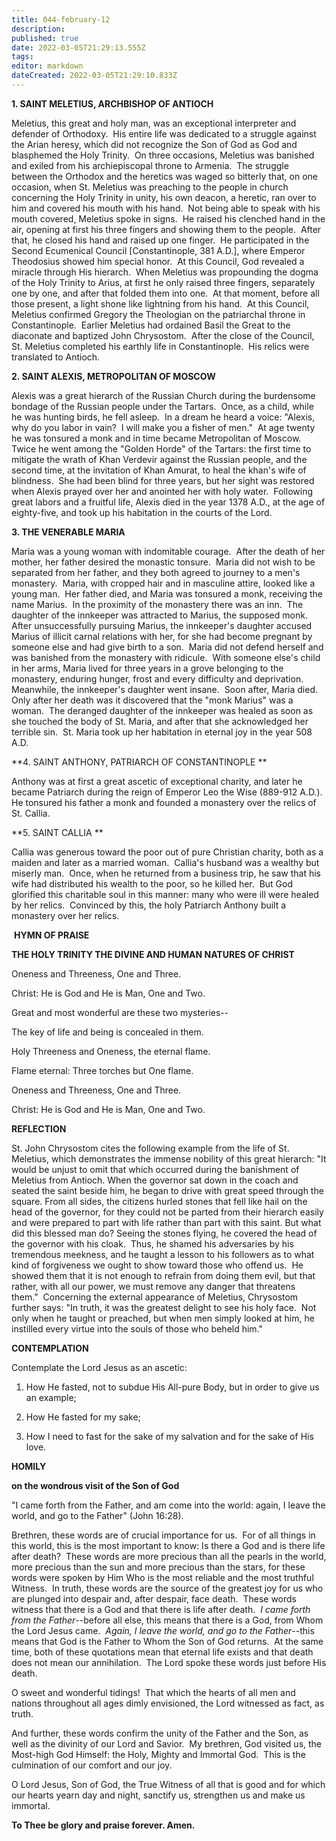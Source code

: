 ```yaml
---
title: 044-february-12
description: 
published: true
date: 2022-03-05T21:29:13.555Z
tags: 
editor: markdown
dateCreated: 2022-03-05T21:29:10.833Z
---
```


**1. SAINT MELETIUS, ARCHBISHOP OF ANTIOCH**

Meletius, this great and holy man, was an exceptional interpreter and defender of Orthodoxy.  His entire life was dedicated to a struggle against the Arian heresy, which did not recognize the Son of God as God and blasphemed the Holy Trinity.  On three occasions, Meletius was banished and exiled from his archiepiscopal throne to Armenia.  The struggle between the Orthodox and the heretics was waged so bitterly that, on one occasion, when St. Meletius was preaching to the people in church concerning the Holy Trinity in unity, his own deacon, a heretic, ran over to him and covered his mouth with his hand.  Not being able to speak with his mouth covered, Meletius spoke in signs.  He raised his clenched hand in the air, opening at first his three fingers and showing them to the people.  After that, he closed his hand and raised up one finger.  He participated in the Second Ecumenical Council [Constantinople, 381 A.D.], where Emperor Theodosius showed him special honor.  At this Council, God revealed a miracle through His hierarch.  When Meletius was propounding the dogma of the Holy Trinity to Arius, at first he only raised three fingers, separately one by one, and after that folded them into one.  At that moment, before all those present, a light shone like lightning from his hand.  At this Council, Meletius confirmed Gregory the Theologian on the patriarchal throne in Constantinople.  Earlier Meletius had ordained Basil the Great to the diaconate and baptized John Chrysostom.  After the close of the Council, St. Meletius completed his earthly life in Constantinople.  His relics were translated to Antioch.


**2. SAINT ALEXIS, METROPOLITAN OF MOSCOW**

Alexis was a great hierarch of the Russian Church during the burdensome bondage of the Russian people under the Tartars.  Once, as a child, while he was hunting birds, he fell asleep.  In a dream he heard a voice: "Alexis, why do you labor in vain?  I will make you a fisher of men."  At age twenty he was tonsured a monk and in time became Metropolitan of Moscow.  Twice he went among the "Golden Horde" of the Tartars: the first time to mitigate the wrath of Khan Verdevir against the Russian people, and the second time, at the invitation of Khan Amurat, to heal the khan's wife of blindness.  She had been blind for three years, but her sight was restored when Alexis prayed over her and anointed her with holy water.  Following great labors and a fruitful life, Alexis died in the year 1378 A.D., at the age of eighty-five, and took up his habitation in the courts of the Lord.

**3. THE VENERABLE MARIA**

Maria was a young woman with indomitable courage.  After the death of her mother, her father desired the monastic tonsure.  Maria did not wish to be separated from her father, and they both agreed to journey to a men's monastery.  Maria, with cropped hair and in masculine attire, looked like a young man.  Her father died, and Maria was tonsured a monk, receiving the name Marius.  In the proximity of the monastery there was an inn.  The daughter of the innkeeper was attracted to Marius, the supposed monk.  After unsuccessfully pursuing Marius, the innkeeper's daughter accused Marius of illicit carnal relations with her, for she had become pregnant by someone else and had give birth to a son.  Maria did not defend herself and was banished from the monastery with ridicule.  With someone else's child in her arms, Maria lived for three years in a grove belonging to the monastery, enduring hunger, frost and every difficulty and deprivation.  Meanwhile, the innkeeper's daughter went insane.  Soon after, Maria died.  Only after her death was it discovered that the "monk Marius" was a woman.  The deranged daughter of the innkeeper was healed as soon as she touched the body of St. Maria, and after that she acknowledged her terrible sin.  St. Maria took up her habitation in eternal joy in the year 508 A.D.

**4. SAINT ANTHONY, PATRIARCH OF CONSTANTINOPLE
**

Anthony was at first a great ascetic of exceptional charity, and later he became Patriarch during the reign of Emperor Leo the Wise (889-912 A.D.).  He tonsured his father a monk and founded a monastery over the relics of St. Callia.


**5. SAINT CALLIA
**

Callia was generous toward the poor out of pure Christian charity, both as a maiden and later as a married woman.  Callia's husband was a wealthy but miserly man.  Once, when he returned from a business trip, he saw that his wife had distributed his wealth to the poor, so he killed her.  But God glorified this charitable soul in this manner: many who were ill were healed by her relics.  Convinced by this, the holy Patriarch Anthony built a monastery over her relics.



 **HYMN OF PRAISE**

**THE HOLY TRINITY
THE DIVINE AND HUMAN NATURES OF CHRIST**

Oneness and Threeness, One and Three.

Christ: He is God and He is Man, One and Two.

Great and most wonderful are these two mysteries--

The key of life and being is concealed in them.

Holy Threeness and Oneness, the eternal flame.

Flame eternal: Three torches but One flame.

Oneness and Threeness, One and Three.

Christ: He is God and He is Man, One and Two.



**REFLECTION**

St. John Chrysostom cites the following example from the life of St. Meletius, which demonstrates the immense nobility of this great hierarch: "It would be unjust to omit that which occurred during the banishment of Meletius from Antioch. When the governor sat down in the coach and seated the saint beside him, he began to drive with great speed through the square. From all sides, the citizens hurled stones that fell like hail on the head of the governor, for they could not be parted from their hierarch easily and were prepared to part with life rather than part with this saint. But what did this blessed man do? Seeing the stones flying, he covered the head of the governor with his cloak.  Thus, he shamed his adversaries by his tremendous meekness, and he taught a lesson to his followers as to what kind of forgiveness we ought to show toward those who offend us.  He showed them that it is not enough to refrain from doing them evil, but that rather, with all our power, we must remove any danger that threatens them."  Concerning the external appearance of Meletius, Chrysostom further says: "In truth, it was the greatest delight to see his holy face.  Not only when he taught or preached, but when men simply looked at him, he instilled every virtue into the souls of those who beheld him." 



**CONTEMPLATION**

Contemplate the Lord Jesus as an ascetic:

1.  How He fasted, not to subdue His All-pure Body, but in order to give us an example;

1.  How He fasted for my sake;

1.  How I need to fast for the sake of my salvation and for the sake of His love.



**HOMILY**

**on the wondrous visit of the Son of God**

"I came forth from the Father, and am come into the world: again, I leave the world, and go to the Father" (John 16:28).

Brethren, these words are of crucial importance for us.  For of all things in this world, this is the most important to know: Is there a God and is there life after death?  These words are more precious than all the pearls in the world, more precious than the sun and more precious than the stars, for these words were spoken by Him Who is the most reliable and the most truthful Witness.  In truth, these words are the source of the greatest joy for us who are plunged into despair and, after despair, face death.  These words witness that there is a God and that there is life after death.  *I came forth from the Father*--before all else, this means that there is a God, from Whom the Lord Jesus came.  *Again, I leave the world, and go to the Father*--this means that God is the Father to Whom the Son of God returns.  At the same time, both of these quotations mean that eternal life exists and that death does not mean our annihilation.  The Lord spoke these words just before His death.


O sweet and wonderful tidings!  That which the hearts of all men and nations throughout all ages dimly envisioned, the Lord witnessed as fact, as truth.

And further, these words confirm the unity of the Father and the Son, as well as the divinity of our Lord and Savior.  My brethren, God visited us, the Most-high God Himself: the Holy, Mighty and Immortal God.  This is the culmination of our comfort and our joy.

O Lord Jesus, Son of God, the True Witness of all that is good and for which our hearts yearn day and night, sanctify us, strengthen us and make us immortal.

**To Thee be glory and praise forever. Amen.**
